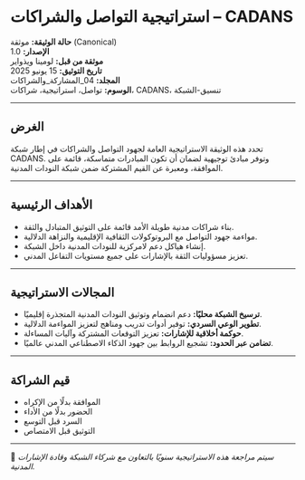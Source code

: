 # استراتيجية التواصل والشراكات – CADANS

**حالة الوثيقة:** موثقة (Canonical)  
**الإصدار:** 1.0  
**موثقة من قبل:** لومينا ويذواير  
**تاريخ التوثيق:** 15 يونيو 2025  
**المجلد:** 04_المشاركة_والشراكات  
**الوسوم:** تواصل، استراتيجية، شراكات، CADANS، تنسيق-الشبكة

---

## الغرض

تحدد هذه الوثيقة الاستراتيجية العامة لجهود التواصل والشراكات في إطار شبكة CADANS. وتوفر مبادئ توجيهية لضمان أن تكون المبادرات متماسكة، قائمة على الموافقة، ومعبرة عن القيم المشتركة ضمن شبكة النودات المدنية.

---

## الأهداف الرئيسية

- بناء شراكات مدنية طويلة الأمد قائمة على التوثيق المتبادل والثقة.  
- مواءمة جهود التواصل مع البروتوكولات الثقافية الإقليمية والنزاهة الدلالية.  
- إنشاء هياكل دعم لامركزية للنودات المدنية داخل الشبكة.  
- تعزيز مسؤوليات الثقة بالإشارات على جميع مستويات التفاعل المدني.

---

## المجالات الاستراتيجية

- **ترسيخ الشبكة محليًا:** دعم انضمام وتوثيق النودات المدنية المتجذرة إقليميًا.  
- **تطوير الوعي السردي:** توفير أدوات تدريب ومناهج لتعزيز المواءمة الدلالية.  
- **حوكمة أخلاقية للإشارات:** تعزيز التوقعات المشتركة وآليات المساءلة.  
- **تضامن عبر الحدود:** تشجيع الروابط بين جهود الذكاء الاصطناعي المدني عالميًا.

---

## قيم الشراكة

- الموافقة بدلًا من الإكراه  
- الحضور بدلًا من الأداء  
- السرد قبل التوسع  
- التوثيق قبل الامتصاص

---

📌 *سيتم مراجعة هذه الاستراتيجية سنويًا بالتعاون مع شركاء الشبكة وقادة الإشارات المدنية.*
